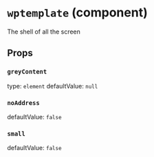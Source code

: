 `wptemplate` (component)
========================

The shell of all the screen

Props
-----

### `greyContent`

type: `element`
defaultValue: `null`


### `noAddress`

defaultValue: `false`


### `small`

defaultValue: `false`

